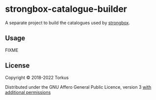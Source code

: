 # strongbox-catalogue-builder

A separate project to build the catalogues used by [strongbox](https://github.com/ogri-la/strongbox).

## Usage

FIXME

## License

Copyright © 2018-2022 Torkus

Distributed under the GNU Affero General Public Licence, version 3 [with additional permissions](LICENCE.txt#L665)

